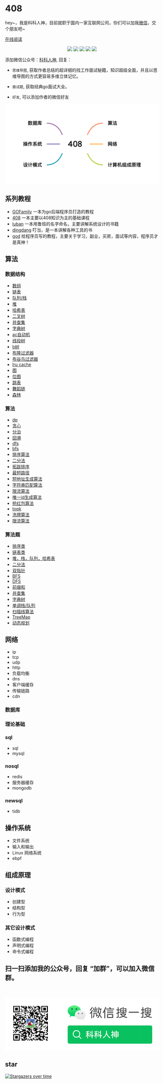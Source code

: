 # 408
<p align="left">
hey~，我是科科人神，目前就职于国内一家互联网公司，你们可以加我<a href="./#wechat.png">微信</a>，交个朋友吧~
</p>
<a href="https://shgopher.github.io/408/">在线阅读</a>
<br>
<p align="center">
<a href='./#wechat.png' target="_blank"><img src="https://img.shields.io/static/v1?label=%E7%A7%91%E7%A7%91%E4%BA%BA%E7%A5%9E&message=%E5%85%AC%E4%BC%97%E5%8F%B7&color="></a>
<a href="https://www.youtube.com/channel/UCK8wjBe9sh4VHSowLQmWOzg" target="_blank"><img src="https://img.shields.io/static/v1?label=youtube&message=YouTube&color=red"></a>
<a href="https://space.bilibili.com/478621088" target="_blank"><img src="https://img.shields.io/static/v1?label=bilibili&message=b%E7%AB%99&color=blue"></a>
<a href="https://www.zhihu.com/people/shgopher" target="_blank"><img src="https://img.shields.io/static/v1?label=zhihu&message=%E7%9F%A5%E4%B9%8E&color=blue"></a>
<a href="https://www.toutiao.com/c/user/token/MS4wLjABAAAAIGeO1-kCUelF-G8GW3AvJlrEL7tiO24WHJmnX4nV1bs" target="_blank"><img src="https://img.shields.io/static/v1?label=toutiao&message=%E5%A4%B4%E6%9D%A1&color=red"></a>
</p>

添加微信公众号：<a href="./#wechat.png">科科人神</a>, 回复：

- `思维导图`, 获取作者总结的超详细的找工作面试秘籍，知识超级全面，并且以思维导图的方式更容易多维立体记忆。
- `面试题`, 获取经典go面试大全。

- `好友`, 可以添加作者的微信好友

![](./408.png)
## 系列教程

- [GOFamily](https://shgopher.github.io/GOFamily/) 一本为go后端程序员打造的教程
- [408](https://shgopher.github.io/408/) 一本主要以408知识为主的基础课程
- [luban](https://shgopher.github.io/luban/) 一本用鲁班的名字命名，主要讲解系统设计的书籍
- [dingdang](https://shgopher.github.io/dingdang/) 叮当，是一本讲解各种工具的书
- [god](https://shgopher.github.io/god/) 给程序员写的教程，主要关于学习，副业，买房，面试等内容，程序员才是真神！

## 算法
### 数据结构
- [数组](./数据结构/数组/README.md)
- [链表](./数据结构/链表/README.md)
- [队列/栈](./数据结构/队列栈/README.md)
- [堆](./数据结构/堆/README.md)
- [哈希表](./数据结构/哈希表/README.md)
- [二叉树](./数据结构/二叉树/README.md)
- [并查集](./数据结构/并查集/README.md)
- [字典树](./数据结构/字典树/README.md)
- [ac自动机](./数据结构/ac自动机/README.md)
- [线段树](./数据结构/线段树/README.md)
- [b树](./数据结构/b树/README.md)
- [布隆过滤器](./数据结构/布隆过滤器/README.md)
- [布谷鸟过滤器](./数据结构/布谷鸟过滤器/README.md)
- [lru cache](./数据结构/lrucache/README.md)
- [图](./数据结构/图/README.md)
- [位图](./数据结构/位图/README.md)
- [跳表](./数据结构/跳表/README.md)
- [舞蹈链](./数据结构/舞蹈链/README.md)
- [森林](./数据结构/森林/README.md)
### 算法
- [dp](./算法/dp/README.md)
- [贪心](./算法/贪心/README.md)
- [分治](./算法/分治/README.md)
- [回溯](./算法/回溯/README.md)
- [dfs](./算法/dfs/README.md)
- [bfs](./算法/bfs/README.md)
- [排序算法](./算法/排序算法/README.md)
- [二分法](./算法/二分法/README.md)
- [拓跋排序](./算法/拓跋排序/README.md)
- [最短路径](./算法/最短路径/README.md)
- [短地址生成算法](./算法/短地址生成算法/README.md)
- [字符串匹配算法](./算法/字符串匹配算法/README.md)
- [限流算法](./算法/限流算法/README.md)
- [唯一id生成算法](./算法/唯一id生成算法/README.md)
- [抢红包算法](./算法/抢红包算法/README.md)
- [topk](./算法/topk/README.md)
- [洗牌算法](./算法/洗牌算法/README.md)
- [限流算法](./算法/限流算法/README.md)
### 算法题
- [排序类](./算法题/排序类/README.md)
- [链表类](./算法题/链表类/README.md)
- [堆，栈，队列，哈希表](./算法题/堆栈队列哈希表/README.md)
- [二分法](./算法题/二分法/README.md)
- [双指针](./算法题/双指针/README.md)
- [BFS](./算法题/BFS/README.md)
- [DFS](./算法题/DFS/README.md)
- [前缀和](./算法题/前缀和/README.md)
- [并查集](./算法题/并查集/README.md)
- [字典树](./算法题/字典树/README.md)
- [单调栈/队列](./算法题/单调栈队列/README.md)
- [扫描线算法](./算法题/扫描线算法/README.md)
- [TreeMap](./算法题/TreeMap/README.md)
- [动态规划](./算法题/动态规划/README.md)
## 网络
- ip
- tcp
- udp
- http
- 负载均衡
- dns
- 客户端缓存
- 传输链路
- cdn
### 数据库
### 理论基础
### sql
- sql
- mysql
### nosql
- redis
- 服务器缓存
- mongodb
### newsql
- tidb
## 操作系统
- 文件系统
- 输入和输出
- Linux 网络系统
- ebpf
## 组成原理
### 设计模式   
- 创建型
- 结构型
- 行为型
### 其它设计模式
- 函数式编程
- 声明式编程
- 命令式编程                   

## 扫一扫添加我的公众号，回复 “加群”，可以加入微信群。

<p id="wechat.png" align="center">
<br>
<br>
<img src="./wechat.png"  alt="公众号搜：科科人神">
</p>
                                                                             
## star

[![Stargazers over time](https://starchart.cc/shgopher/408.svg)](https://starchart.cc/shgopher/408)                      
